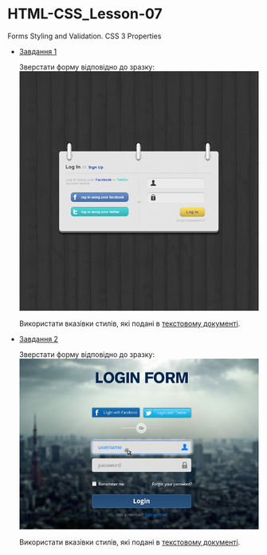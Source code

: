 # HTML-CSS_Lesson-07
Forms Styling and Validation. CSS 3 Properties

* [Завдання 1](https://github.com/AlexeyDolgov/HTML-CSS_Lesson-07/blob/master/HTML-CSS_Lesson-07/task7_1/)

  Зверстати форму відповідно до зразку:
  ![Зразок форми 1][id1]
  
  Використати вказівки стилів, які подані в [текстовому документі](https://github.com/AlexeyDolgov/HTML-CSS_Lesson-07/blob/master/HTML-CSS_Lesson-07/task7_1/task.txt).
  
  [id1]: https://github.com/AlexeyDolgov/HTML-CSS_Lesson-07/blob/master/HTML-CSS_Lesson-07/task7_1/task.jpg "Зразок форми 1"

* [Завдання 2](https://github.com/AlexeyDolgov/HTML-CSS_Lesson-07/blob/master/HTML-CSS_Lesson-07/task7_2/)

  Зверстати форму відповідно до зразку:
  ![Зразок форми 2][id2]
  
  Використати вказівки стилів, які подані в [текстовому документі](https://github.com/AlexeyDolgov/HTML-CSS_Lesson-07/blob/master/HTML-CSS_Lesson-07/task7_2/task.txt).
  
  [id2]: https://github.com/AlexeyDolgov/HTML-CSS_Lesson-07/blob/master/HTML-CSS_Lesson-07/task7_2/task.jpg "Зразок форми 2"
